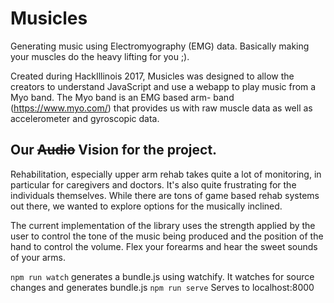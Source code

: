 # Musicles
Generating music using Electromyography (EMG) data. Basically making your muscles do the heavy lifting for you ;).


Created during HackIllinois 2017, Musicles was designed to allow the creators to understand JavaScript and use a webapp to play music from a Myo band. The Myo band is an EMG based arm- band (https://www.myo.com/) that provides us with raw muscle data as well as accelerometer and gyroscopic data. 

## Our ~~Audio~~ Vision for the project.  

Rehabilitation, especially upper arm rehab takes quite a lot of monitoring, in particular for caregivers and doctors. It's also quite frustrating for the individuals themselves. While there are tons of game based rehab systems out there, we wanted to explore options for the musically inclined. 

The current implementation of the library uses the strength applied by the user to control the tone of the music being produced and the position of the hand to control the volume. 
Flex your forearms and hear the sweet sounds of your arms. 

`npm run watch` generates a bundle.js using watchify. It watches for source changes and generates bundle.js
`npm run serve` Serves to localhost:8000 



